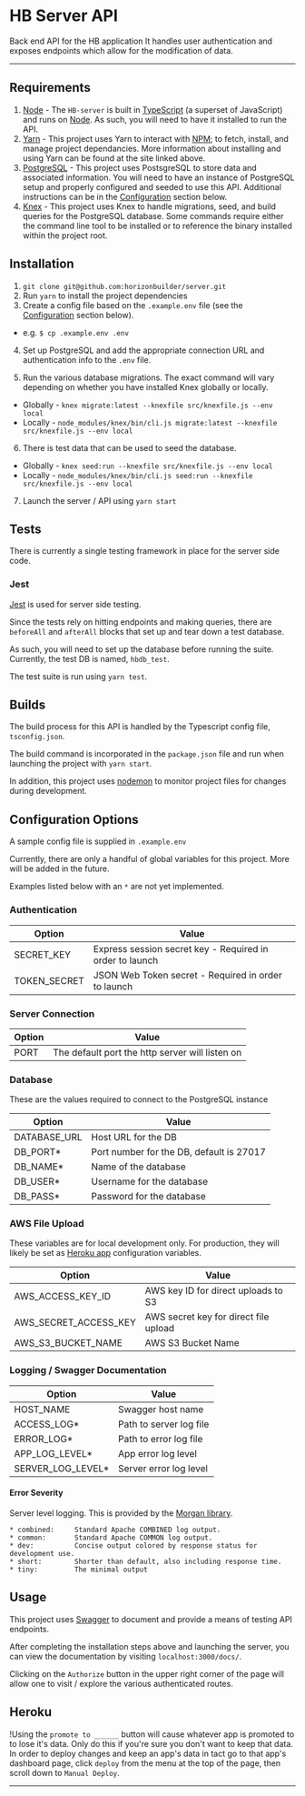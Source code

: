 # HB Server API

Back end API for the HB application
It handles user authentication and exposes endpoints which allow for the modification of data.

---

## Requirements

1.  [Node](https://nodejs.org/) - The `HB-server` is built in [TypeScript](https://www.typescriptlang.org) (a superset of JavaScript) and runs on [Node](https://nodejs.org/en/). As such, you will need to have it installed to run the API.
2.  [Yarn](https://yarnpkg.com/en/docs/install) - This project uses Yarn to interact with [NPM](https://www.npmjs.com); to fetch, install, and manage project dependancies. More information about installing and using Yarn can be found at the site linked above.
3.  [PostgreSQL](https://www.postgresql.org) - This project uses PostsgreSQL to store data and associated information. You will need to have an instance of PostgreSQL setup and properly configured and seeded to use this API. Additional instructions can be in the [Configuration](#configuration-options) section below.
4.  [Knex](http://knexjs.org) - This project uses Knex to handle migrations, seed, and build queries for the PostgreSQL database. Some commands require either the command line tool to be installed or to reference the binary installed within the project root.

## Installation

1.  `git clone git@github.com:horizonbuilder/server.git`
2.  Run `yarn` to install the project dependencies
3.  Create a config file based on the `.example.env` file (see the [Configuration](#configuration-options) section below).

* e.g. `$ cp .example.env .env`

4.  Set up PostgreSQL and add the appropriate connection URL and authentication info to the `.env` file.

5.  Run the various database migrations. The exact command will vary depending on whether you have installed Knex globally or locally.

* Globally - `knex migrate:latest --knexfile src/knexfile.js --env local`
* Locally - `node_modules/knex/bin/cli.js migrate:latest --knexfile src/knexfile.js --env local`

6.  There is test data that can be used to seed the database.

* Globally - `knex seed:run --knexfile src/knexfile.js --env local`
* Locally - `node_modules/knex/bin/cli.js seed:run --knexfile src/knexfile.js --env local`

7.  Launch the server / API using `yarn start`

## Tests

There is currently a single testing framework in place for the server side code.

### Jest

[Jest](https://facebook.github.io/jest/) is used for server side testing.

Since the tests rely on hitting endpoints and making queries, there are `beforeAll` and `afterAll` blocks that set up and tear down a test database.

As such, you will need to set up the database before running the suite. Currently, the test DB is named, `hbdb_test`.

The test suite is run using `yarn test`.

## Builds

The build process for this API is handled by the Typescript config file, `tsconfig.json`.

The build command is incorporated in the `package.json` file and run when launching the project with `yarn start`.

In addition, this project uses [nodemon](https://nodemon.io) to monitor project files for changes during development.

## Configuration Options

A sample config file is supplied in `.example.env`

Currently, there are only a handful of global variables for this project. More will be added in the future.

Examples listed below with an `*` are not yet implemented.

### Authentication

| Option       | Value                                                    |
| ------------ | -------------------------------------------------------- |
| SECRET_KEY   | Express session secret key - Required in order to launch |
| TOKEN_SECRET | JSON Web Token secret - Required in order to launch      |

### Server Connection

| Option | Value                                           |
| ------ | ----------------------------------------------- |
| PORT   | The default port the http server will listen on |

### Database

These are the values required to connect to the PostgreSQL instance

| Option       | Value                                    |
| ------------ | ---------------------------------------- |
| DATABASE_URL | Host URL for the DB                      |
| DB_PORT\*    | Port number for the DB, default is 27017 |
| DB_NAME\*    | Name of the database                     |
| DB_USER\*    | Username for the database                |
| DB_PASS\*    | Password for the database                |

### AWS File Upload

These variables are for local development only. For production, they will likely be set as [Heroku app](https://devcenter.heroku.com/articles/config-vars) configuration variables.

| Option                | Value                                 |
| --------------------- | ------------------------------------- |
| AWS_ACCESS_KEY_ID     | AWS key ID for direct uploads to S3   |
| AWS_SECRET_ACCESS_KEY | AWS secret key for direct file upload |
| AWS_S3_BUCKET_NAME    | AWS S3 Bucket Name                    |

### Logging / Swagger Documentation

| Option             | Value                   |
| ------------------ | ----------------------- |
| HOST_NAME          | Swagger host name       |
| ACCESS_LOG\*       | Path to server log file |
| ERROR_LOG\*        | Path to error log file  |
| APP_LOG_LEVEL\*    | App error log level     |
| SERVER_LOG_LEVEL\* | Server error log level  |

#### Error Severity

Server level logging. This is provided by the [Morgan library](https://github.com/expressjs/morgan).

```
* combined:		Standard Apache COMBINED log output.
* common: 		Standard Apache COMMON log output.
* dev:			Concise output colored by response status for development use.
* short:		Shorter than default, also including response time.
* tiny:			The minimal output
```

## Usage

This project uses [Swagger](https://swagger.io) to document and provide a means of testing API endpoints.

After completing the installation steps above and launching the server, you can view the documentation by visiting `localhost:3000/docs/`.

Clicking on the `Authorize` button in the upper right corner of the page will allow one to visit / explore the various authenticated routes.

## Heroku

!Using the `promote to ______` button will cause whatever app is promoted to to lose it's data. Only do this if you're sure you don't want to keep that data. In order to deploy changes and keep an app's data in tact go to that app's dashboard page, click `deploy` from the menu at the top of the page, then scroll down to `Manual Deploy`.

---
